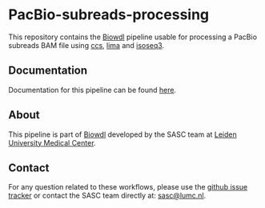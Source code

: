 # PacBio-subreads-processing
This repository contains the [Biowdl](https://github.com/biowdl) pipeline
usable for processing a PacBio subreads BAM file using
[ccs](https://github.com/PacificBiosciences/ccs),
[lima](https://github.com/PacificBiosciences/barcoding) and
[isoseq3](https://github.com/PacificBiosciences/IsoSeq).

## Documentation
Documentation for this pipeline can be
found [here](https://biowdl.github.io/PacBio-subreads-processing).

## About
This pipeline is part of [Biowdl](https://github.com/biowdl) developed by the
SASC team at [Leiden University Medical Center](https://www.lumc.nl/).

## Contact
<p>
  <!-- Obscure e-mail address for spammers -->
For any question related to these workflows, please use the
<a href="https://github.com/biowdl/PacBio-subreads-processing/issues">github issue tracker</a>
or contact the SASC team directly at: 
<a href="&#109;&#97;&#105;&#108;&#116;&#111;&#58;&#115;&#97;&#115;&#99;&#64;&#108;&#117;&#109;&#99;&#46;&#110;&#108;">
&#115;&#97;&#115;&#99;&#64;&#108;&#117;&#109;&#99;&#46;&#110;&#108;</a>.
</p>
